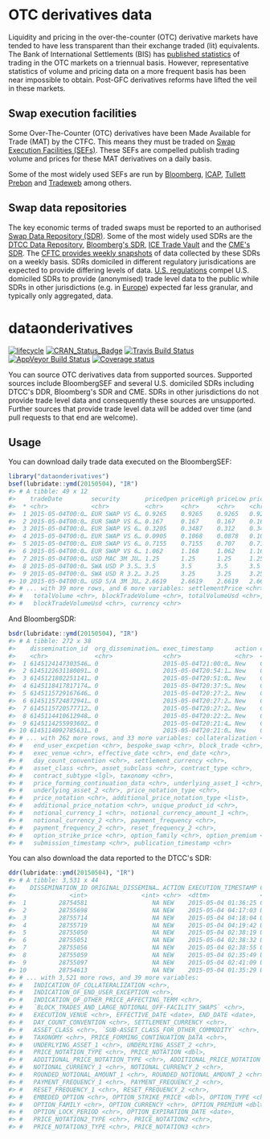 
<!-- README.md is generated from README.Rmd. Please edit that file -->
OTC derivatives data
====================

Liquidity and pricing in the over-the-counter (OTC) derivative markets have tended to have less transparent than their exchange traded (lit) equivalents. The Bank of International Settlements (BIS) has [published statistics](http://www.bis.org/statistics/derstats.htm) of trading in the OTC markets on a triennual basis. However, representative statistics of volume and pricing data on a more frequent basis has been near impossible to obtain. Post-GFC derivatives reforms have lifted the veil in these markets.

Swap execution facilities
-------------------------

Some Over-The-Counter (OTC) derivatives have been Made Available for Trade (MAT) by the CTFC. This means they must be traded on [Swap Execution Facilities (SEFs)](http://www.cftc.gov/IndustryOversight/TradingOrganizations/SEF2/index.htm). These SEFs are compelled publish trading volume and prices for these MAT derivatives on a daily basis.

Some of the most widely used SEFs are run by [Bloomberg](http://www.bloombergsef.com), [ICAP](http://www.icap.com/what-we-do/global-broking/sef.aspx), [Tullett Prebon](http://www.tullettprebon.com/swap_execution_facility/index.aspx) and [Tradeweb](http://www.tradeweb.com/Institutional/Derivatives/SEF-Center/) among others.

Swap data repositories
----------------------

The key economic terms of traded swaps must be reported to an authorised [Swap Data Repository (SDR)](http://www.cftc.gov/IndustryOversight/DataRepositories/index.htm). Some of the most widely used SDRs are the [DTCC Data Repository](http://www.dtcc.com/data-and-repository-services/global-trade-repository/gtr-us.aspx), [Bloomberg's SDR](http://www.bloombergsdr.com), [ICE Trade Vault](https://www.icetradevault.com) and the [CME's SDR](http://www.cmegroup.com/trading/global-repository-services/cme-swap-data-repository.html). The [CFTC provides weekly snapshots](http://www.cftc.gov/MarketReports/SwapsReports/index.htm) of data collected by these SDRs on a weekly basis. SDRs domiciled in different regulatory jurisdications are expected to provide differing levels of data. [U.S. regulations](http://www.cftc.gov/IndustryOversight/DataRepositories/index.htm) compel U.S. domiciled SDRs to provide (anonymised) trade level data to the public while SDRs in other jurisdictions (e.g. in [Europe](http://eur-lex.europa.eu/LexUriServ/LexUriServ.do?uri=OJ:L:2013:052:0033:0036:EN:PDF)) expected far less granular, and typically only aggregated, data.

dataonderivatives
=================

[![lifecycle](https://img.shields.io/badge/lifecycle-maturing-blue.svg)](https://www.tidyverse.org/lifecycle/#maturing) [![CRAN\_Status\_Badge](https://www.r-pkg.org/badges/version/dataonderivatives)](https://CRAN.R-project.org/package=dataonderivatives) [![Travis Build Status](https://travis-ci.org/imanuelcostigan/dataonderivatives.svg?branch=master)](https://travis-ci.org/imanuelcostigan/dataonderivatives) [![AppVeyor Build Status](https://ci.appveyor.com/api/projects/status/github/imanuelcostigan/dataonderivatives?branch=master&svg=true)](https://ci.appveyor.com/project/imanuelcostigan/dataonderivatives) [![Coverage status](https://codecov.io/gh/imanuelcostigan/dataonderivatives/branch/master/graph/badge.svg)](https://codecov.io/github/imanuelcostigan/dataonderivatives?branch=master)

You can source OTC derivatives data from supported sources. Supported sources include BloombergSEF and several U.S. domiciled SDRs including DTCC's DDR, Bloomberg's SDR and CME. SDRs in other jurisdictions do not provide trade level data and consequently these sources are unsupported. Further sources that provide trade level data will be added over time (and pull requests to that end are welcome).

Usage
-----

You can download daily trade data executed on the BloombergSEF:

``` r
library("dataonderivatives")
bsef(lubridate::ymd(20150504), "IR")
#> # A tibble: 49 x 12
#>    tradeDate        security       priceOpen priceHigh priceLow priceClose
#>  * <chr>            <chr>          <chr>     <chr>     <chr>    <chr>     
#>  1 2015-05-04T00:0… EUR SWAP VS 6… 0.9265    0.9265    0.9265   0.9265    
#>  2 2015-05-04T00:0… EUR SWAP VS 6… 0.167     0.167     0.167    0.167     
#>  3 2015-05-04T00:0… EUR SWAP VS 6… 0.3205    0.3487    0.312    0.3404    
#>  4 2015-05-04T00:0… EUR SWAP VS 6… 0.0905    0.1068    0.0878   0.1068    
#>  5 2015-05-04T00:0… EUR SWAP VS 6… 0.7155    0.7155    0.707    0.712     
#>  6 2015-05-04T00:0… EUR SWAP VS 6… 1.062     1.168     1.062    1.168     
#>  7 2015-05-04T00:0… USD MAC 3M JU… 1.25      1.25      1.25     1.25      
#>  8 2015-05-04T00:0… SWA USD P 3.5… 3.5       3.5       3.5      3.5       
#>  9 2015-05-04T00:0… SWA USD R 3.2… 3.25      3.25      3.25     3.25      
#> 10 2015-05-04T00:0… USD S/A 3M JU… 2.6619    2.6619    2.6619   2.6619    
#> # ... with 39 more rows, and 6 more variables: settlementPrice <chr>,
#> #   totalVolume <chr>, blockTradeVolume <chr>, totalVolumeUsd <chr>,
#> #   blockTradeVolumeUsd <chr>, currency <chr>
```

And BloombergSDR:

``` r
bsdr(lubridate::ymd(20150504), "IR")
#> # A tibble: 272 x 38
#>    dissemination_id  org_dissemination… exec_timestamp      action cleared
#>    <chr>             <chr>              <chr>               <chr>  <chr>  
#>  1 6145124147303546… 0                  2015-05-04T21:00:0… New    C      
#>  2 6145122631180091… 0                  2015-05-04T20:54:1… New    C      
#>  3 6145121802251141… 0                  2015-05-04T20:51:0… New    C      
#>  4 6145118417817174… 0                  2015-05-04T20:37:5… New    C      
#>  5 6145115729167646… 0                  2015-05-04T20:27:2… New    C      
#>  6 6145115724872941… 0                  2015-05-04T20:27:2… New    C      
#>  7 6145115720577712… 0                  2015-05-04T20:27:2… New    C      
#>  8 6145114410612948… 0                  2015-05-04T20:22:2… New    C      
#>  9 6145114255993602… 0                  2015-05-04T20:21:4… New    C      
#> 10 6145114092785631… 0                  2015-05-04T20:21:0… New    C      
#> # ... with 262 more rows, and 33 more variables: collateralization <chr>,
#> #   end_user_excpetion <chr>, bespoke_swap <chr>, block_trade <chr>,
#> #   exec_venue <chr>, effective_date <chr>, end_date <chr>,
#> #   day_count_convention <chr>, settlement_currency <chr>,
#> #   asset_class <chr>, asset_subclass <chr>, contract_type <chr>,
#> #   contract_subtype <lgl>, taxonomy <chr>,
#> #   price_forming_continuation_data <chr>, underlying_asset_1 <chr>,
#> #   underlying_asset_2 <chr>, price_notation_type <chr>,
#> #   price_notation <chr>, additional_price_notation_type <list>,
#> #   additional_price_notation <chr>, unique_product_id <chr>,
#> #   notional_currency_1 <chr>, notional_currency_amount_1 <chr>,
#> #   notional_currency_2 <chr>, payment_frequency <chr>,
#> #   payment_frequency_2 <chr>, reset_frequency_2 <chr>,
#> #   option_strike_price <chr>, option_family <chr>, option_premium <chr>,
#> #   submission_timestamp <chr>, publication_timestamp <chr>
```

You can also download the data reported to the DTCC's SDR:

``` r
ddr(lubridate::ymd(20150504), "IR")
#> # A tibble: 3,531 x 44
#>    DISSEMINATION_ID ORIGINAL_DISSEMINA… ACTION EXECUTION_TIMESTAMP CLEARED
#>               <int>               <int> <chr>  <dttm>              <chr>  
#>  1         28754581                  NA NEW    2015-05-04 01:36:25 C      
#>  2         28755698                  NA NEW    2015-05-04 04:17:03 U      
#>  3         28755714                  NA NEW    2015-05-04 04:18:04 U      
#>  4         28755719                  NA NEW    2015-05-04 04:19:42 U      
#>  5         28755050                  NA NEW    2015-05-04 02:38:19 U      
#>  6         28755051                  NA NEW    2015-05-04 02:38:32 U      
#>  7         28755056                  NA NEW    2015-05-04 02:38:55 U      
#>  8         28755059                  NA NEW    2015-05-04 02:35:49 U      
#>  9         28755097                  NA NEW    2015-05-04 02:41:09 U      
#> 10         28754613                  NA NEW    2015-05-04 01:35:29 U      
#> # ... with 3,521 more rows, and 39 more variables:
#> #   INDICATION_OF_COLLATERALIZATION <chr>,
#> #   INDICATION_OF_END_USER_EXCEPTION <chr>,
#> #   INDICATION_OF_OTHER_PRICE_AFFECTING_TERM <chr>,
#> #   `BLOCK_TRADES_AND_LARGE_NOTIONAL_OFF-FACILITY_SWAPS` <chr>,
#> #   EXECUTION_VENUE <chr>, EFFECTIVE_DATE <date>, END_DATE <date>,
#> #   DAY_COUNT_CONVENTION <chr>, SETTLEMENT_CURRENCY <chr>,
#> #   ASSET_CLASS <chr>, `SUB-ASSET_CLASS_FOR_OTHER_COMMODITY` <chr>,
#> #   TAXONOMY <chr>, PRICE_FORMING_CONTINUATION_DATA <chr>,
#> #   UNDERLYING_ASSET_1 <chr>, UNDERLYING_ASSET_2 <chr>,
#> #   PRICE_NOTATION_TYPE <chr>, PRICE_NOTATION <dbl>,
#> #   ADDITIONAL_PRICE_NOTATION_TYPE <chr>, ADDITIONAL_PRICE_NOTATION <dbl>,
#> #   NOTIONAL_CURRENCY_1 <chr>, NOTIONAL_CURRENCY_2 <chr>,
#> #   ROUNDED_NOTIONAL_AMOUNT_1 <chr>, ROUNDED_NOTIONAL_AMOUNT_2 <chr>,
#> #   PAYMENT_FREQUENCY_1 <chr>, PAYMENT_FREQUENCY_2 <chr>,
#> #   RESET_FREQUENCY_1 <chr>, RESET_FREQUENCY_2 <chr>,
#> #   EMBEDED_OPTION <chr>, OPTION_STRIKE_PRICE <dbl>, OPTION_TYPE <chr>,
#> #   OPTION_FAMILY <chr>, OPTION_CURRENCY <chr>, OPTION_PREMIUM <dbl>,
#> #   OPTION_LOCK_PERIOD <chr>, OPTION_EXPIRATION_DATE <date>,
#> #   PRICE_NOTATION2_TYPE <chr>, PRICE_NOTATION2 <chr>,
#> #   PRICE_NOTATION3_TYPE <chr>, PRICE_NOTATION3 <chr>
```
